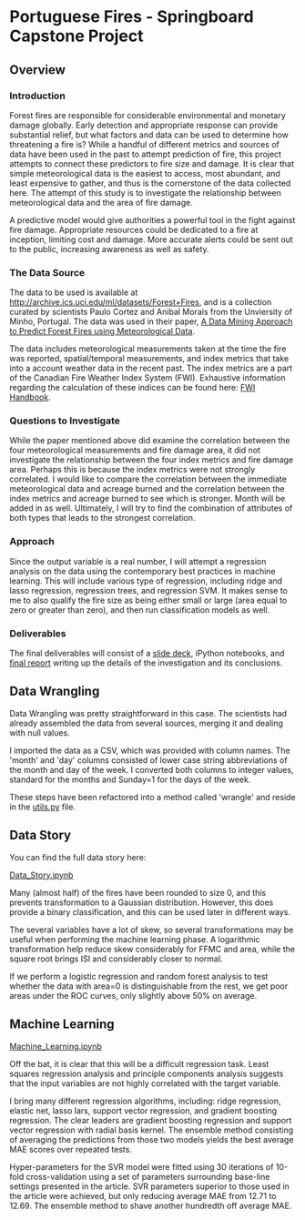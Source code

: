 # Portuguese Fires - Springboard Capstone Project
## Overview
### Introduction
Forest fires are responsible for considerable environmental and monetary damage globally. Early detection and appropriate response can provide substantial relief, but what factors and data can be used to determine how threatening a fire is? While a handful of different metrics and sources of data have been used in the past to attempt prediction of fire, this project attempts to connect these predictors to fire size and damage.  It is clear that simple meteorological data is the easiest to access, most abundant, and least expensive to gather, and thus is the cornerstone of the data collected here. The attempt of this study is to investigate the relationship between meteorological data and the area of fire damage.

A predictive model would give authorities a powerful tool in the fight against fire damage. Appropriate resources could be dedicated to a fire at inception, limiting cost and damage. More accurate alerts could be sent out to the public, increasing awareness as well as safety.

### The Data Source
The data to be used is available at http://archive.ics.uci.edu/ml/datasets/Forest+Fires, and is a collection curated by scientists Paulo Cortez and Anibal Morais from the Unviersity of Minho, Portugal. The data was used in their paper, [A Data Mining Approach to Predict Forest Fires using Meteorological Data](http://www3.dsi.uminho.pt/pcortez/fires.pdf).

The data includes meteorological measurements taken at the time the fire was reported, spatial/temporal measurements, and index metrics that take into a account weather data in the recent past. The index metrics are a part of the Canadian Fire Weather Index System (FWI). Exhaustive information regarding the calculation of these indices can be found here: [FWI Handbook](https://www.frames.gov/files/6014/1576/1411/FWI-history.pdf).

### Questions to Investigate

While the paper mentioned above did examine the correlation between the four meteorological measurements and fire damage area, it did not investigate the relationship between the four index metrics and fire damage area. Perhaps this is because the index metrics were not strongly correlated. I would like to compare the correlation between the immediate meteorological data and acreage burned and the correlation between the index metrics and acreage burned to see which is stronger. Month will be added in as well. Ultimately, I will try to find the combination of attributes of both types that leads to the strongest correlation.

### Approach

Since the output variable is a real number, I will attempt a regression analysis on the data using the contemporary best practices in machine learning. This will include various type of regression, including ridge and lasso regression, regression trees, and regression SVM. It makes sense to me to also qualify the fire size as being either small or large (area equal to zero or greater than zero), and then run classification models as well.

### Deliverables

The final deliverables will consist of a [slide deck](https://github.com/davidjwatts/portuguese_fires/blob/master/Presentation.pptx), iPython notebooks, and [final report](https://github.com/davidjwatts/portuguese_fires/blob/master/Final_Report.md) writing up the details of the investigation and its conclusions.

## Data Wrangling

Data Wrangling was pretty straightforward in this case. The scientists had already assembled the data from several sources, merging it and dealing with null values.

I imported the data as a CSV, which was provided with column names. The 'month' and 'day' columns consisted of lower case string abbreviations of the month and day of the week. I converted both columns to integer values, standard for the months and Sunday=1 for the days of the week.

These steps have been refactored into a method called 'wrangle' and reside in the [utils.py](https://github.com/davidjwatts/portuguese_fires/blob/master/utils.py) file.

## Data Story

You can find the full data story here:

[Data_Story.ipynb](https://github.com/davidjwatts/portuguese_fires/blob/master/Data_Story.ipynb)

Many (almost half) of the fires have been rounded to size 0, and this prevents transformation to a Gaussian distribution. However, this does provide a binary classification, and this can be used later in different ways.

The several variables have a lot of skew, so several transformations may be useful when performing the machine learning phase. A logarithmic transformation help reduce skew considerably for FFMC and area, while the square root brings ISI and considerably closer to normal.

If we perform a logistic regression and random forest analysis to test whether the data with area=0 is distinguishable from the rest, we get poor areas under the ROC curves, only slightly above 50% on average.

## Machine Learning

[Machine_Learning.ipynb](https://github.com/davidjwatts/portuguese_fires/blob/master/Machine_Mearning.ipynb)

Off the bat, it is clear that this will be a difficult regression task. Least squares regression analysis and principle components analysis suggests that the input variables are not highly correlated with the target variable.

I bring many different regression algorithms, including: ridge regression, elastic net, lasso lars, support vector regression, and gradient boosting regression. The clear leaders are gradient boosting regression and support vector regression with radial basis kernel. The ensemble method consisting of averaging the predictions from those two models yields the best average MAE scores over repeated tests.

Hyper-parameters for the SVR model were fitted using 30 iterations of 10-fold cross-validation using a set of parameters surrounding base-line settings presented in the article. SVR parameters superior to those used in the article were achieved, but only reducing average MAE from 12.71 to 12.69. The ensemble method to shave another hundredth off average MAE.
